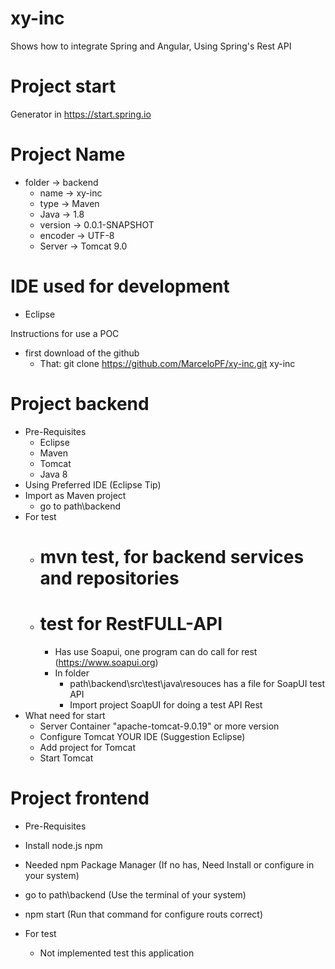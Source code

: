 # xy-inc
Shows how to integrate Spring and Angular, Using Spring's Rest API

# Project start
Generator in https://start.spring.io

# Project Name
- folder   -> backend 
  - name     -> xy-inc
  - type     -> Maven
  - Java     -> 1.8
  - version  -> 0.0.1-SNAPSHOT
  - encoder  -> UTF-8
  - Server   -> Tomcat 9.0

# IDE used for development 
  - Eclipse

Instructions for use a POC
- first download of the github
  - That: git clone https://github.com/MarceloPF/xy-inc.git xy-inc
  
# Project backend
  - Pre-Requisites
	- Eclipse
	- Maven
	- Tomcat
	- Java 8
  - Using Preferred IDE (Eclipse Tip)
  - Import as Maven project
    - go to path\backend
  - For test
	- # mvn test, for backend services and repositories
	- # test for RestFULL-API
		- Has use Soapui, one program can do call for rest (https://www.soapui.org)
		- In folder 
		  - path\backend\src\test\java\resouces has a file for SoapUI test API
		  - Import project SoapUI for doing a test API Rest
  - What need for start
    - Server Container "apache-tomcat-9.0.19" or more version
	- Configure Tomcat YOUR IDE (Suggestion Eclipse)
	- Add project for Tomcat
	- Start Tomcat
	
# Project frontend

 - Pre-Requisites
 - Install node.js npm 
 - Needed  npm Package Manager (If no has, Need Install or configure in your system)

 - go to path\backend (Use the terminal of your system)
 - npm start (Run that command for configure routs correct)
 - For test
   - Not implemented test this application
 



